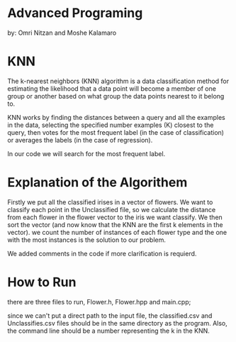 # Advanced Programing
by: Omri Nitzan and Moshe Kalamaro


# KNN
The k-nearest neighbors (KNN) algorithm is a data classification method for estimating the likelihood that a data point will become a member of one group or another based on what group the data points nearest to it belong to.

KNN works by finding the distances between a query and all the examples in the data, selecting the specified number examples (K) closest to the query, then votes for the most frequent label (in the case of classification) or averages the labels (in the case of regression).

In our code we will search for the most frequent label.

# Explanation of the Algorithem

Firstly we put all the classified irises in a vector of flowers.
We want to classify each point in the Unclassified file, so we calculate the distance from each flower in the flower vector to the iris we want classify.
We then sort the vector (and now know that the KNN are the first k elements in the vector).
we count the number of instances of each flower type and the one with the most instances is the solution to our problem.

We added comments in the code if more clarification is requierd.

# How to Run

there are three files to run, Flower.h, Flower.hpp and main.cpp;

since we can't put a direct path to the input file, the classified.csv and Unclassifies.csv files should be in the same directory as the program.
Also, the command line should be a number representing the k in the KNN.
